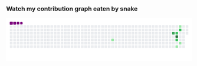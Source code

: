 ### Watch my contribution graph eaten by snake

![snake gif](https://github.com/KartikPawar24/KartikPawar24/blob/output/github-contribution-grid-snake.gif)
